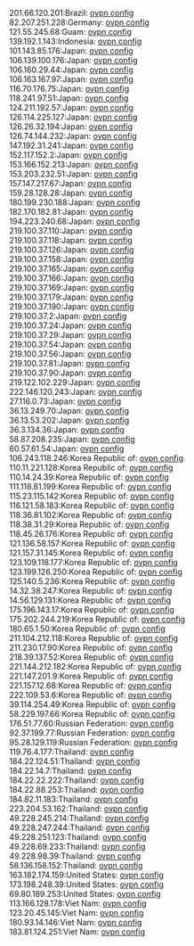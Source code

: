 201.66.120.201:Brazil: [ovpn config](vpn/201_66_120_201.ovpn)  
82.207.251.228:Germany: [ovpn config](vpn/82_207_251_228.ovpn)  
121.55.245.68:Guam: [ovpn config](vpn/121_55_245_68.ovpn)  
139.192.1.143:Indonesia: [ovpn config](vpn/139_192_1_143.ovpn)  
101.143.85.176:Japan: [ovpn config](vpn/101_143_85_176.ovpn)  
106.139.100.176:Japan: [ovpn config](vpn/106_139_100_176.ovpn)  
106.160.29.44:Japan: [ovpn config](vpn/106_160_29_44.ovpn)  
106.163.167.97:Japan: [ovpn config](vpn/106_163_167_97.ovpn)  
116.70.176.75:Japan: [ovpn config](vpn/116_70_176_75.ovpn)  
118.241.97.51:Japan: [ovpn config](vpn/118_241_97_51.ovpn)  
124.211.192.57:Japan: [ovpn config](vpn/124_211_192_57.ovpn)  
126.114.225.127:Japan: [ovpn config](vpn/126_114_225_127.ovpn)  
126.26.32.194:Japan: [ovpn config](vpn/126_26_32_194.ovpn)  
126.74.144.232:Japan: [ovpn config](vpn/126_74_144_232.ovpn)  
147.192.31.241:Japan: [ovpn config](vpn/147_192_31_241.ovpn)  
152.117.152.2:Japan: [ovpn config](vpn/152_117_152_2.ovpn)  
153.166.152.213:Japan: [ovpn config](vpn/153_166_152_213.ovpn)  
153.203.232.51:Japan: [ovpn config](vpn/153_203_232_51.ovpn)  
157.147.217.67:Japan: [ovpn config](vpn/157_147_217_67.ovpn)  
159.28.128.28:Japan: [ovpn config](vpn/159_28_128_28.ovpn)  
180.199.230.188:Japan: [ovpn config](vpn/180_199_230_188.ovpn)  
182.170.182.81:Japan: [ovpn config](vpn/182_170_182_81.ovpn)  
194.223.240.68:Japan: [ovpn config](vpn/194_223_240_68.ovpn)  
219.100.37.110:Japan: [ovpn config](vpn/219_100_37_110.ovpn)  
219.100.37.118:Japan: [ovpn config](vpn/219_100_37_118.ovpn)  
219.100.37.126:Japan: [ovpn config](vpn/219_100_37_126.ovpn)  
219.100.37.158:Japan: [ovpn config](vpn/219_100_37_158.ovpn)  
219.100.37.165:Japan: [ovpn config](vpn/219_100_37_165.ovpn)  
219.100.37.166:Japan: [ovpn config](vpn/219_100_37_166.ovpn)  
219.100.37.169:Japan: [ovpn config](vpn/219_100_37_169.ovpn)  
219.100.37.179:Japan: [ovpn config](vpn/219_100_37_179.ovpn)  
219.100.37.190:Japan: [ovpn config](vpn/219_100_37_190.ovpn)  
219.100.37.2:Japan: [ovpn config](vpn/219_100_37_2.ovpn)  
219.100.37.24:Japan: [ovpn config](vpn/219_100_37_24.ovpn)  
219.100.37.29:Japan: [ovpn config](vpn/219_100_37_29.ovpn)  
219.100.37.54:Japan: [ovpn config](vpn/219_100_37_54.ovpn)  
219.100.37.56:Japan: [ovpn config](vpn/219_100_37_56.ovpn)  
219.100.37.81:Japan: [ovpn config](vpn/219_100_37_81.ovpn)  
219.100.37.90:Japan: [ovpn config](vpn/219_100_37_90.ovpn)  
219.122.102.229:Japan: [ovpn config](vpn/219_122_102_229.ovpn)  
222.146.120.243:Japan: [ovpn config](vpn/222_146_120_243.ovpn)  
27.116.0.73:Japan: [ovpn config](vpn/27_116_0_73.ovpn)  
36.13.249.70:Japan: [ovpn config](vpn/36_13_249_70.ovpn)  
36.13.53.202:Japan: [ovpn config](vpn/36_13_53_202.ovpn)  
36.3.134.36:Japan: [ovpn config](vpn/36_3_134_36.ovpn)  
58.87.208.235:Japan: [ovpn config](vpn/58_87_208_235.ovpn)  
60.57.61.54:Japan: [ovpn config](vpn/60_57_61_54.ovpn)  
106.243.118.246:Korea Republic of: [ovpn config](vpn/106_243_118_246.ovpn)  
110.11.221.128:Korea Republic of: [ovpn config](vpn/110_11_221_128.ovpn)  
110.14.24.39:Korea Republic of: [ovpn config](vpn/110_14_24_39.ovpn)  
111.118.81.199:Korea Republic of: [ovpn config](vpn/111_118_81_199.ovpn)  
115.23.115.142:Korea Republic of: [ovpn config](vpn/115_23_115_142.ovpn)  
116.121.58.183:Korea Republic of: [ovpn config](vpn/116_121_58_183.ovpn)  
118.36.81.102:Korea Republic of: [ovpn config](vpn/118_36_81_102.ovpn)  
118.38.31.29:Korea Republic of: [ovpn config](vpn/118_38_31_29.ovpn)  
118.45.26.176:Korea Republic of: [ovpn config](vpn/118_45_26_176.ovpn)  
121.136.58.157:Korea Republic of: [ovpn config](vpn/121_136_58_157.ovpn)  
121.157.31.145:Korea Republic of: [ovpn config](vpn/121_157_31_145.ovpn)  
123.109.118.177:Korea Republic of: [ovpn config](vpn/123_109_118_177.ovpn)  
123.199.126.250:Korea Republic of: [ovpn config](vpn/123_199_126_250.ovpn)  
125.140.5.236:Korea Republic of: [ovpn config](vpn/125_140_5_236.ovpn)  
14.32.38.247:Korea Republic of: [ovpn config](vpn/14_32_38_247.ovpn)  
14.56.129.131:Korea Republic of: [ovpn config](vpn/14_56_129_131.ovpn)  
175.196.143.17:Korea Republic of: [ovpn config](vpn/175_196_143_17.ovpn)  
175.202.244.219:Korea Republic of: [ovpn config](vpn/175_202_244_219.ovpn)  
180.65.1.50:Korea Republic of: [ovpn config](vpn/180_65_1_50.ovpn)  
211.104.212.118:Korea Republic of: [ovpn config](vpn/211_104_212_118.ovpn)  
211.230.17.90:Korea Republic of: [ovpn config](vpn/211_230_17_90.ovpn)  
218.39.137.52:Korea Republic of: [ovpn config](vpn/218_39_137_52.ovpn)  
221.144.212.182:Korea Republic of: [ovpn config](vpn/221_144_212_182.ovpn)  
221.147.201.9:Korea Republic of: [ovpn config](vpn/221_147_201_9.ovpn)  
221.157.12.68:Korea Republic of: [ovpn config](vpn/221_157_12_68.ovpn)  
222.109.53.6:Korea Republic of: [ovpn config](vpn/222_109_53_6.ovpn)  
39.114.254.49:Korea Republic of: [ovpn config](vpn/39_114_254_49.ovpn)  
58.229.197.66:Korea Republic of: [ovpn config](vpn/58_229_197_66.ovpn)  
176.51.77.60:Russian Federation: [ovpn config](vpn/176_51_77_60.ovpn)  
92.37.199.77:Russian Federation: [ovpn config](vpn/92_37_199_77.ovpn)  
95.28.129.119:Russian Federation: [ovpn config](vpn/95_28_129_119.ovpn)  
119.76.4.177:Thailand: [ovpn config](vpn/119_76_4_177.ovpn)  
184.22.124.51:Thailand: [ovpn config](vpn/184_22_124_51.ovpn)  
184.22.14.7:Thailand: [ovpn config](vpn/184_22_14_7.ovpn)  
184.22.22.222:Thailand: [ovpn config](vpn/184_22_22_222.ovpn)  
184.22.88.253:Thailand: [ovpn config](vpn/184_22_88_253.ovpn)  
184.82.11.183:Thailand: [ovpn config](vpn/184_82_11_183.ovpn)  
223.204.53.162:Thailand: [ovpn config](vpn/223_204_53_162.ovpn)  
49.228.245.214:Thailand: [ovpn config](vpn/49_228_245_214.ovpn)  
49.228.247.244:Thailand: [ovpn config](vpn/49_228_247_244.ovpn)  
49.228.251.123:Thailand: [ovpn config](vpn/49_228_251_123.ovpn)  
49.228.69.233:Thailand: [ovpn config](vpn/49_228_69_233.ovpn)  
49.228.98.39:Thailand: [ovpn config](vpn/49_228_98_39.ovpn)  
58.136.158.152:Thailand: [ovpn config](vpn/58_136_158_152.ovpn)  
163.182.174.159:United States: [ovpn config](vpn/163_182_174_159.ovpn)  
173.198.248.39:United States: [ovpn config](vpn/173_198_248_39.ovpn)  
69.80.189.253:United States: [ovpn config](vpn/69_80_189_253.ovpn)  
113.166.128.178:Viet Nam: [ovpn config](vpn/113_166_128_178.ovpn)  
123.20.45.145:Viet Nam: [ovpn config](vpn/123_20_45_145.ovpn)  
180.93.14.146:Viet Nam: [ovpn config](vpn/180_93_14_146.ovpn)  
183.81.124.251:Viet Nam: [ovpn config](vpn/183_81_124_251.ovpn)  
